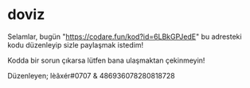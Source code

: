 # doviz
Selamlar, bugün "https://codare.fun/kod?id=6LBkGPJedE" bu adresteki kodu düzenleyip sizle paylaşmak istedim!

Kodda bir sorun çıkarsa lütfen bana ulaşmaktan çekinmeyin!

Düzenleyen; lèãxér#0707 & 486936078280818728
